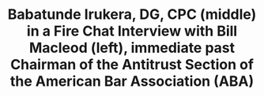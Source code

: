 ---
title: "Babatunde Irukera, DG, CPC (middle) in a Fire Chat Interview with Bill Macleod (left), immediate past Chairman of the Antitrust Section of the American Bar Association (ABA)"
image: /uploads/us-02.jpeg
dimensions: 1012x675
---